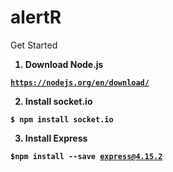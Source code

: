# alertR

</b>Get Started<b>

1. Download Node.js

<code>https://nodejs.org/en/download/</code>

2. Install socket.io

<code>$ npm install socket.io</code>

3. Install Express

<code>$npm install --save express@4.15.2</code>
